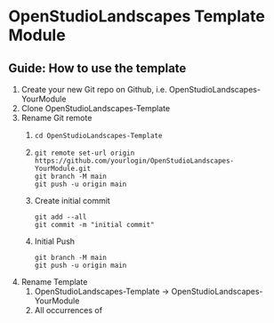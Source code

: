 # OpenStudioLandscapes Template Module

## Guide: How to use the template

1. Create your new Git repo on Github, i.e. OpenStudioLandscapes-YourModule
2. Clone OpenStudioLandscapes-Template
3. Rename Git remote
   1. ```shell
      cd OpenStudioLandscapes-Template
      ```
   2. ```shell
      git remote set-url origin https://github.com/yourlogin/OpenStudioLandscapes-YourModule.git
      git branch -M main
      git push -u origin main
      ```
   3. Create initial commit
      ```shell
      git add --all
      git commit -m "initial commit"
      ```
   4. Initial Push
      ```shell
      git branch -M main
      git push -u origin main
      ```
4. Rename Template
   1. OpenStudioLandscapes-Template -> OpenStudioLandscapes-YourModule
   2. All occurrences of <Template> -> YourModule
   3. All occurrences of John Doe -> Your Name
   4. All occurrences of john.doe@adme.com -> your@email.com
